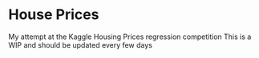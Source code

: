 # House Prices
My attempt at the Kaggle Housing Prices regression competition
This is a WIP and should be updated every few days
